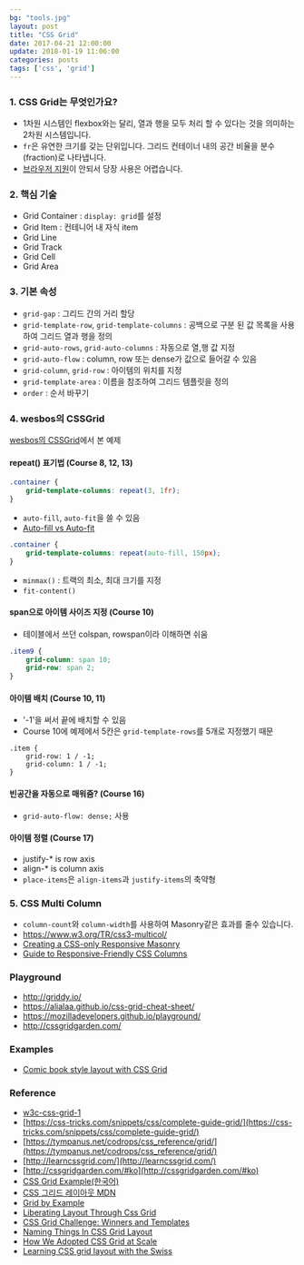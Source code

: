 ```yaml
---
bg: "tools.jpg"
layout: post
title: "CSS Grid"
date: 2017-04-21 12:00:00
update: 2018-01-19 11:06:00
categories: posts
tags: ['css', 'grid']
---
```


### 1. CSS Grid는 무엇인가요?
- 1차원 시스템인 flexbox와는 달리, 열과 행을 모두 처리 할 수 있다는 것을 의미하는 2차원 시스템입니다.
- `fr`은 유연한 크기를 갖는 단위입니다. 그리드 컨테이너 내의 공간 비율을 분수(fraction)로 나타냅니다.
- [브라우저 지원](http://caniuse.com/#feat=css-grid)이 안되서 당장 사용은 어렵습니다.

### 2. 핵심 기술
- Grid Container : `display: grid`를 설정
- Grid Item : 컨테니어 내 자식 item
- Grid Line
- Grid Track
- Grid Cell
- Grid Area

### 3. 기본 속성
- `grid-gap` : 그리드 간의 거리 할당
- `grid-template-row`, `grid-template-columns` : 공백으로 구분 된 값 목록을 사용하여 그리드 열과 행을 정의
- `grid-auto-rows`, `grid-auto-columns` : 자동으로 열,행 값 지정
- `grid-auto-flow` : column, row 또는 dense가 값으로 들어갈 수 있음
- `grid-column`, `grid-row` : 아이템의 위치를 지정
- `grid-template-area` : 이름을 참조하여 그리드 템플릿을 정의
- `order` : 순서 바꾸기

### 4. wesbos의 CSSGrid
[wesbos의 CSSGrid](https://github.com/wesbos/css-grid/)에서 본 예제

#### repeat() 표기법 (Course 8, 12, 13)
```css
.container {
    grid-template-columns: repeat(3, 1fr);
}
```
- `auto-fill`, `auto-fit`을 쓸 수 있음
- [Auto-fill vs Auto-fit](https://codepen.io/snookca/pen/MpMqMQ)
```css
.container {
    grid-template-columns: repeat(auto-fill, 150px);
}
```
- `minmax()` : 트랙의 최소, 최대 크기를 지정
- `fit-content()`


#### span으로 아이템 사이즈 지정 (Course 10)
- 테이블에서 쓰던 colspan, rowspan이라 이해하면 쉬움
```css
.item9 {
    grid-column: span 10;
    grid-row: span 2;
}
```

#### 아이템 배치 (Course 10, 11)
- '-1'을 써서 끝에 배치할 수 있음
- Course 10에 예제에서 5칸은 `grid-template-rows`를 5개로 지정했기 때문
```
.item {
    grid-row: 1 / -1;
    grid-column: 1 / -1;
}
```

#### 빈공간을 자동으로 매워줌? (Course 16)
- `grid-auto-flow: dense;` 사용

#### 아이템 정렬 (Course 17)
- justify-* is row axis
- align-* is column axis
- `place-items`은 `align-items`과 `justify-items`의 축약형

### 5. CSS Multi Column
- `column-count`와 `column-width`를 사용하여 Masonry같은 효과를 줄수 있습니다.
- https://www.w3.org/TR/css3-multicol/
- [Creating a CSS-only Responsive Masonry](http://w3bits.com/css-masonry/)
- [Guide to Responsive-Friendly CSS Columns](https://css-tricks.com/guide-responsive-friendly-css-columns/)

### Playground
- http://griddy.io/
- https://alialaa.github.io/css-grid-cheat-sheet/
- https://mozilladevelopers.github.io/playground/
- http://cssgridgarden.com/

### Examples
- [Comic book style layout with CSS Grid](https://codepen.io/rrenula/pen/LzLXYJ)

### Reference
- [w3c-css-grid-1](https://www.w3.org/TR/css-grid-1/)
- [https://css-tricks.com/snippets/css/complete-guide-grid/](https://css-tricks.com/snippets/css/complete-guide-grid/)
- [https://tympanus.net/codrops/css_reference/grid/](https://tympanus.net/codrops/css_reference/grid/)
- [http://learncssgrid.com/](http://learncssgrid.com/)
- [http://cssgridgarden.com/#ko](http://cssgridgarden.com/#ko)
- [CSS Grid Example(한국어)](https://github.com/sonim1/css_grid_example)
- [CSS 그리드 레이아웃 MDN](https://developer.mozilla.org/ko/docs/Web/CSS/CSS_Grid_Layout)
- [Grid by Example](https://gridbyexample.com/)
- [Liberating Layout Through Css Grid](https://cssgrid.cc/)
- [CSS Grid Challenge: Winners and Templates](https://www.smashingmagazine.com/2017/10/css-grid-challenge-2017-winners/)
- [Naming Things In CSS Grid Layout](https://www.smashingmagazine.com/2017/10/naming-things-css-grid-layout/?utm_source=frontendfocus&utm_medium=email)
- [How We Adopted CSS Grid at Scale](https://julian.is/article/css-grid-at-scale/)
- [Learning CSS grid layout with the Swiss](https://blog.usejournal.com/learning-css-grid-with-the-swiss-2bd02e913fa)
